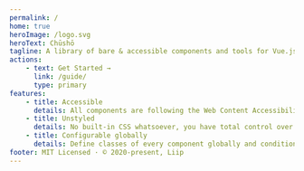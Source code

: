 ```yaml
---
permalink: /
home: true
heroImage: /logo.svg
heroText: Chūshō
tagline: A library of bare & accessible components and tools for Vue.js 3
actions:
    - text: Get Started →
      link: /guide/
      type: primary
features:
    - title: Accessible
      details: All components are following the Web Content Accessibility Guidelines (WCAG) recommendations.
    - title: Unstyled
      details: No built-in CSS whatsoever, you have total control over which class is applied to which element.
    - title: Configurable globally
      details: Define classes of every component globally and conditionally based on props, override locally when necessary.
footer: MIT Licensed · © 2020-present, Liip
---
```

